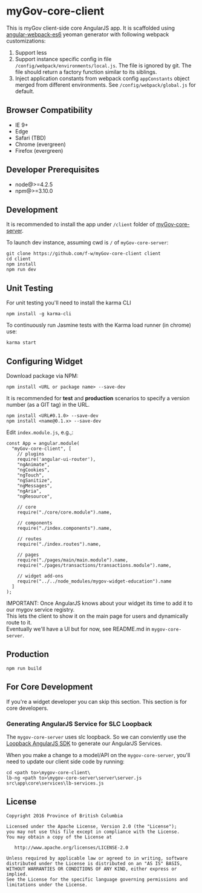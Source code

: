 # myGov-core-client
This is myGov client-side core AngularJS app. It is scaffolded using [angular-webpack-es6](https://github.com/stukh/generator-angular-webpack-es6) yeoman generator with following webpack customizations:

1. Support less
2. Support instance specific config in file `/config/webpack/environments/local.js`. The file is ignored by git. The file should return a factory function similar to its siblings.
3. Inject application constants from webpack config `appConstants` object merged from different environments. See `/config/webpack/global.js` for default.

## Browser Compatibility

* IE 9+
* Edge 
* Safari (TBD)
* Chrome (evergreen)
* Firefox (evergreen)

## Developer Prerequisites
* node@>=4.2.5
* npm@>=3.10.0




## Development
It is recommended to install the app under `/client` folder of [myGov-core-server](https://github.com/f-w/myGov-core-server).

To launch dev instance, assuming cwd is `/` of `myGov-core-server`:
```
git clone https://github.com/f-w/myGov-core-client client
cd client
npm install
npm run dev
```

## Unit Testing 
For unit testing you'll need to install the karma CLI
```
npm install -g karma-cli
```

To continuously run Jasmine tests with the Karma load runner (in chrome) use:
```
karma start
```

## Configuring Widget
Download package via NPM:

```
npm install <URL or package name> --save-dev
```

It is recommended for **test** and **production** scenarios to specify a version number (as a GIT tag) in the URL.  

```
npm install <URL#0.1.0> --save-dev
npm install <name@0.1.x> --save-dev
```

Edit ```index.module.js```, e.g.,:

```
const App = angular.module(
  "myGov-core-client", [
    // plugins
    require('angular-ui-router'),
    "ngAnimate",
    "ngCookies",
    "ngTouch",
    "ngSanitize",
    "ngMessages",
    "ngAria",
    "ngResource",

    // core
    require("./core/core.module").name,

    // components
    require("./index.components").name,

    // routes
    require("./index.routes").name,

    // pages
    require("./pages/main/main.module").name,
    require("./pages/transactions/transactions.module").name,

    // widget add-ons
    require("../../node_modules/mygov-widget-education").name
  ]
);
```

IMPORTANT: Once AngularJS knows about your widget its time to add it to our mygov service registry.  
This lets the client to show it on the main page for users and dynamically route to it.  
Eventually we'll have a UI but for now, see README.md in `mygov-core-server`.

## Production
```
npm run build
```

## For Core Development

If you're a widget developer you can skip this section.  This section is for core developers.
 
### Generating AngularJS Service for SLC Loopback

The `mygov-core-server` uses slc loopback.  So we can conviently use the [Loopback AngularJS SDK](https://docs.strongloop.com/display/APIC/AngularJS+JavaScript+SDK) to generate our AngularJS Services.
 
When you make a change to a model/API on the `mygov-core-server`, you'll need to update our client side code by running:

```
cd <path to>\mygov-core-client\
lb-ng <path to>\mygov-core-server\server\server.js src\app\core\services\lb-services.js
```

## License

    Copyright 2016 Province of British Columbia

    Licensed under the Apache License, Version 2.0 (the "License");
    you may not use this file except in compliance with the License.
    You may obtain a copy of the License at 

       http://www.apache.org/licenses/LICENSE-2.0

    Unless required by applicable law or agreed to in writing, software
    distributed under the License is distributed on an "AS IS" BASIS,
    WITHOUT WARRANTIES OR CONDITIONS OF ANY KIND, either express or implied.
    See the License for the specific language governing permissions and
    limitations under the License.
